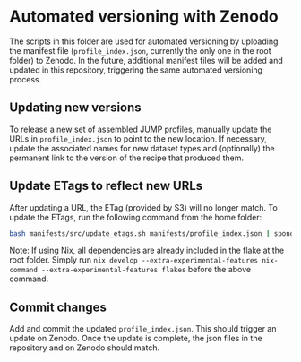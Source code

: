 # Automated versioning with Zenodo

The scripts in this folder are used for automated versioning by uploading the manifest file (`profile_index.json`, currently the only one in the root folder) to Zenodo.
In the future, additional manifest files will be added and updated in this repository, triggering the same automated versioning process.

## Updating new versions

To release a new set of assembled JUMP profiles, manually update the URLs in `profile_index.json` to point to the new location.
If necessary, update the associated names for new dataset types and (optionally) the permanent link to the version of the recipe that produced them.

## Update ETags to reflect new URLs

After updating a URL, the ETag (provided by S3) will no longer match. To update the ETags, run the following command from the home folder:

```bash
bash manifests/src/update_etags.sh manifests/profile_index.json | sponge manifests/profile_index.json
```

Note: If using Nix, all dependencies are already included in the flake at the root folder. Simply run `nix develop --extra-experimental-features nix-command --extra-experimental-features flakes` before the above command.

## Commit changes

Add and commit the updated `profile_index.json`. This should trigger an update on Zenodo. Once the update is complete, the json files in the repository and on Zenodo should match.
